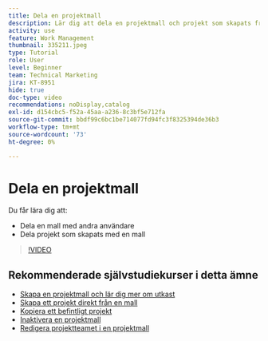 ```yaml
---
title: Dela en projektmall
description: Lär dig att dela en projektmall och projekt som skapats från en mall.
activity: use
feature: Work Management
thumbnail: 335211.jpeg
type: Tutorial
role: User
level: Beginner
team: Technical Marketing
jira: KT-8951
hide: true
doc-type: video
recommendations: noDisplay,catalog
exl-id: d154cbc5-f52a-45aa-a236-8c3bf5e712fa
source-git-commit: bbdf99c6bc1be714077fd94fc3f8325394de36b3
workflow-type: tm+mt
source-wordcount: '73'
ht-degree: 0%

---
```


# Dela en projektmall

Du får lära dig att:

* Dela en mall med andra användare
* Dela projekt som skapats med en mall

>[!VIDEO](https://video.tv.adobe.com/v/335211/?quality=12&learn=on&enablevpops=1)

## Rekommenderade självstudiekurser i detta ämne

* [Skapa en projektmall och lär dig mer om utkast](/help/manage-work/create-and-manage-project-templates/create-a-project-template.md)
* [Skapa ett projekt direkt från en mall](/help/manage-work/create-and-manage-project-templates/create-a-project-directly-from-a-template.md)
* [Kopiera ett befintligt projekt](/help/manage-work/manage-projects/copy-an-existing-project.md)
* [Inaktivera en projektmall](/help/manage-work/create-and-manage-project-templates/deactivate-a-project-template.md)
* [Redigera projektteamet i en projektmall](/help/manage-work/create-and-manage-project-templates/edit-the-project-team-in-a-project-template.md)
